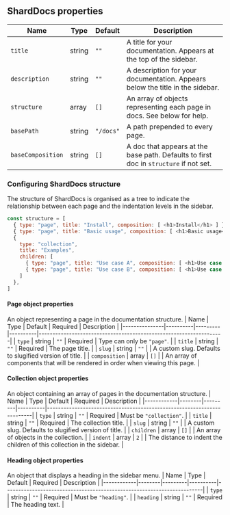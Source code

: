 ## ShardDocs properties

| Name          | Type   | Default   | Description                                                                  |
|---------------|--------|-----------|------------------------------------------------------------------------------|
| `title`       | string | `""`      | A title for your documentation. Appears at the top of the sidebar.           |
| `description` | string | `""`      | A description for your documentation. Appears below the title in the sidebar.|
| `structure`   | array  | `[]`      | An array of objects representing each page in docs. See below for help.      |
| `basePath`    | string | `"/docs"` | A path prepended to every page.                                              |
| `baseComposition`  | string | `[]` | A doc that appears at the base path. Defaults to first doc in `structure` if not set.                                |

### Configuring ShardDocs structure

The structure of ShardDocs is organised as a tree to indicate the relationship between each page and the indentation levels in the sidebar.

```js
const structure = [
  { type: "page", title: "Install", composition: [ <h1>Install</h1> ] },
  { type: "page", title: "Basic usage", composition: [ <h1>Basic usage</h1> ] },
  {
    type: "collection",
    title: "Examples",
    children: [
      { type: "page", title: "Use case A", composition: [ <h1>Use case A</h1> ] },
      { type: "page", title: "Use case B", composition: [ <h1>Use case B</h1> ] }
    ]
  },
]
```

#### Page object properties
An object representing a page in the documentation structure.
| Name          | Type     | Default | Required | Description                                                       |
|---------------|----------|---------|----------|-------------------------------------------------------------------|
| `type`        | string   | `""`    | Required | Type can only be `"page"`.                                        |
| `title`       | string   | `""`    | Required | The page title.                                                   |
| `slug`        | string   | `""`    |          | A custom slug. Defaults to slugified version of title.            |
| `composition` | array    | `[]`    |          | An array of components that will be rendered in order when viewing this page. |

#### Collection object properties
An object containing an array of pages in the documentation structure.
| Name       | Type   | Default | Required | Description                                                            |
|------------|--------|---------|----------|------------------------------------------------------------------------|
| `type`     | string | `""`    | Required | Must be `"collection"`.                                                |
| `title`    | string | `""`    | Required | The collection title.                                                  |
| `slug`     | string | `""`    |          | A custom slug. Defaults to slugified version of title.                 |
| `children` | array  | `[]`    |          | An array of objects in the collection.                                 |
| `indent`   | array  | `2`     |          | The distance to indent the children of this collection in the sidebar. |

#### Heading object properties
An object that displays a heading in the sidebar menu.
| Name       | Type   | Default | Required | Description                                                            |
|------------|--------|---------|----------|------------------------------------------------------------------------|
| `type`     | string | `""`    | Required | Must be `"heading"`.                                                   |
| `heading`  | string | `""`  | Required | The heading text.                                                        |
